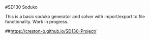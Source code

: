 #SD130 Soduko

This is a basic soduko generator and solver with import/export to file functionality. Work in progress.

##https://creston-b.github.io/SD130-Project/
